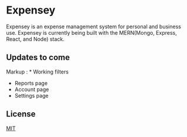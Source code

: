 # Expensey
Expensey is an expense management system for personal and business use. Expensey is currently being built with the MERN(Mongo, Express, React, and Node) stack.

## Updates to come

 Markup : * Working filters
 * Reports page
 * Account page
 * Settings page

## License
[MIT](https://choosealicense.com/licenses/mit/)
